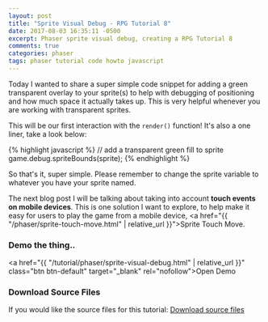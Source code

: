 ```yaml
---
layout: post
title: "Sprite Visual Debug - RPG Tutorial 8"
date: 2017-08-03 16:35:11 -0500
excerpt: Phaser sprite visual debug, creating a RPG Tutorial 8
comments: true
categories: phaser
tags: phaser tutorial code howto javascript
---
```


Today I wanted to share a super simple code snippet for adding a green transparent overlay to your sprite(s) to help with debugging of positioning and how much space it actually takes up. This is very helpful whenever you are working with transparent sprites.

This will be our first interaction with the `render()` function! It's also a one liner, take a look below:

{% highlight javascript %}
// add a transparent green fill to sprite
game.debug.spriteBounds(sprite);
{% endhighlight %}

So that's it, super simple. Please remember to change the sprite variable to whatever you have your sprite named.

The next blog post I will be talking about taking into account **touch events on mobile devices**. This is one solution I want to explore, to help make it easy for users to play the game from a mobile device, <a href="{{ "/phaser/sprite-touch-move.html" | relative_url }}">Sprite Touch Move</a>.

### Demo the thing..
<a href="{{ "/tutorial/phaser/sprite-visual-debug.html" | relative_url }}" class="btn btn-default" target="_blank" rel="nofollow">Open Demo</a>  

### Download Source Files
If you would like the source files for this tutorial: <a href="/assets/downloads/phaser/sprite-visual-debug-tutorial_blog.calebnance.com.zip" class="btn btn-default" download>Download source files</a>
